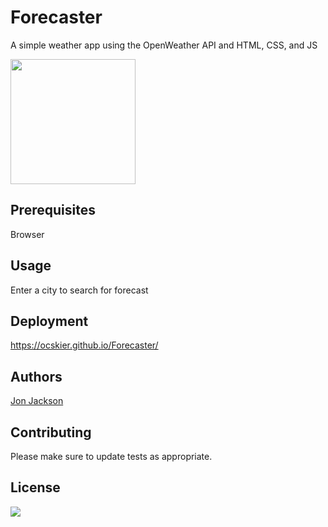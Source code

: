 # Forecaster

A simple weather app using the OpenWeather API and HTML, CSS, and JS

<img width=200 height=200 src="https://avatars1.githubusercontent.com/u/36890724?v=4">

## Prerequisites

Browser

## Usage

Enter a city to search for forecast

## Deployment

https://ocskier.github.io/Forecaster/

## Authors

[Jon Jackson](http://github.com/ocskier)

## Contributing
Please make sure to update tests as appropriate.

## License
<img src="https://img.shields.io/static/v1?label=LICENSE&message=MIT&color=BLUE">
